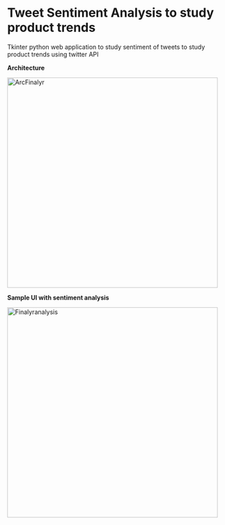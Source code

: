 # Tweet Sentiment Analysis to study product trends
Tkinter python web application to study sentiment of tweets to study product trends using twitter API

**Architecture**

<img width="483" alt="ArcFinalyr" src="https://github.com/Rk1999Jk/TweetSentimentAnalysis/assets/115196734/3e61e90a-f67f-4c74-889b-b1918d02b75b">

**Sample UI with sentiment analysis**

<img width="483" alt="Finalyranalysis" src="https://github.com/Rk1999Jk/TweetSentimentAnalysis/assets/115196734/c1e16787-4add-4c6d-a3dc-f63b22edb4f7">



